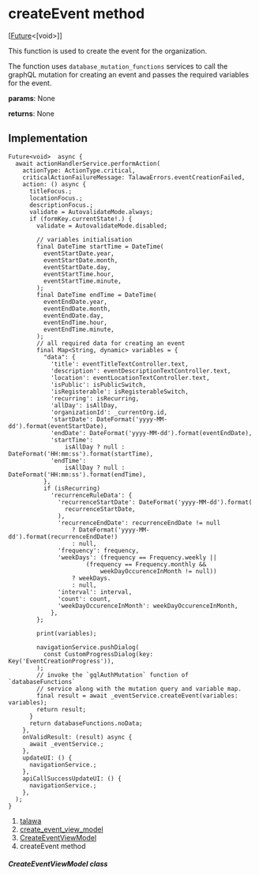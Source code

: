 
<div>

# createEvent method

</div>


[[Future](https://api.flutter.dev/flutter/dart-core/Future-class.html)\<[void\>]]




This function is used to create the event for the organization.

The function uses `database_mutation_functions` services to call the
graphQL mutation for creating an event and passes the required variables
for the event.

**params**: None

**returns**: None



## Implementation

``` language-dart
Future<void>  async {
  await actionHandlerService.performAction(
    actionType: ActionType.critical,
    criticalActionFailureMessage: TalawaErrors.eventCreationFailed,
    action: () async {
      titleFocus.;
      locationFocus.;
      descriptionFocus.;
      validate = AutovalidateMode.always;
      if (formKey.currentState!.) {
        validate = AutovalidateMode.disabled;

        // variables initialisation
        final DateTime startTime = DateTime(
          eventStartDate.year,
          eventStartDate.month,
          eventStartDate.day,
          eventStartTime.hour,
          eventStartTime.minute,
        );
        final DateTime endTime = DateTime(
          eventEndDate.year,
          eventEndDate.month,
          eventEndDate.day,
          eventEndTime.hour,
          eventEndTime.minute,
        );
        // all required data for creating an event
        final Map<String, dynamic> variables = {
          "data": {
            'title': eventTitleTextController.text,
            'description': eventDescriptionTextController.text,
            'location': eventLocationTextController.text,
            'isPublic': isPublicSwitch,
            'isRegisterable': isRegisterableSwitch,
            'recurring': isRecurring,
            'allDay': isAllDay,
            'organizationId': _currentOrg.id,
            'startDate': DateFormat('yyyy-MM-dd').format(eventStartDate),
            'endDate': DateFormat('yyyy-MM-dd').format(eventEndDate),
            'startTime':
                isAllDay ? null : DateFormat('HH:mm:ss').format(startTime),
            'endTime':
                isAllDay ? null : DateFormat('HH:mm:ss').format(endTime),
          },
          if (isRecurring)
            'recurrenceRuleData': {
              'recurrenceStartDate': DateFormat('yyyy-MM-dd').format(
                recurrenceStartDate,
              ),
              'recurrenceEndDate': recurrenceEndDate != null
                  ? DateFormat('yyyy-MM-dd').format(recurrenceEndDate!)
                  : null,
              'frequency': frequency,
              'weekDays': (frequency == Frequency.weekly ||
                      (frequency == Frequency.monthly &&
                          weekDayOccurenceInMonth != null))
                  ? weekDays.
                  : null,
              'interval': interval,
              'count': count,
              'weekDayOccurenceInMonth': weekDayOccurenceInMonth,
            },
        };

        print(variables);

        navigationService.pushDialog(
          const CustomProgressDialog(key: Key('EventCreationProgress')),
        );
        // invoke the `gqlAuthMutation` function of `databaseFunctions`
        // service along with the mutation query and variable map.
        final result = await _eventService.createEvent(variables: variables);
        return result;
      }
      return databaseFunctions.noData;
    },
    onValidResult: (result) async {
      await _eventService.;
    },
    updateUI: () {
      navigationService.;
    },
    apiCallSuccessUpdateUI: () {
      navigationService.;
    },
  );
}
```







1.  [talawa](../../index.md)
2.  [create_event_view_model](../../view_model_after_auth_view_models_event_view_models_create_event_view_model/)
3.  [CreateEventViewModel](../../view_model_after_auth_view_models_event_view_models_create_event_view_model/CreateEventViewModel-class.md)
4.  createEvent method

##### CreateEventViewModel class







